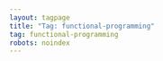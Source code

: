 ```yaml
---
layout: tagpage
title: "Tag: functional-programming"
tag: functional-programming
robots: noindex
---
```

